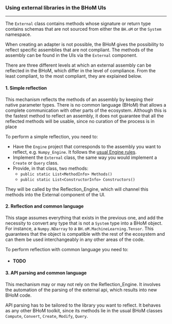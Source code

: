 ### Using external libraries in the BHoM UIs
---

The `External` class contains methods whose signature or return type contains schemas that are not sourced from either the `BH.oM` or the `System` namespace.

When creating an adapter is not possible, the BHoM gives the possibility to reflect specific assemblies that are not compliant.
The methods of the assembly can be found in the UIs via the `External` component.

There are three different levels at which an external assembly can be reflected in the BHoM, which differ in the level of compliance. From the least compliant, to the most compliant, they are explained below.

#### 1. Simple reflection
This mechanism reflects the methods of an assembly by keeping their native parameter types.
There is no common language (BHoM) that allows a complete communication with other parts of the ecosystem.
Although this is the fastest method to reflect an assembly, it does not guarantee that all the reflected methods will be usable, since no curation of the process is in place

To perform a simple reflection, you need to:
- Have the `Engine` project that corresponds to the assembly you want to reflect, e.g. `Numpy_Engine`. It follows the [usual Engine rules](//BHoM_Engine).
- Implement the `External` class, the same way you would implement a `Create` or `Query` class.
- Provide, in that class, two methods:
  - `public static List<MethodInfo> Methods()`
  - `public static List<ConstructorInfo> Constructors()`

They will be called by the Reflection_Engine, which will channel this methods into the External component of the UI.


#### 2. Reflection and common language
This stage assumes everything that exists in the previous one, and add the necessity to convert any type that is not a `System` type into a BHoM object. For instance, a `Numpy.NDarray` to a `BH.oM.MachineLearning.Tensor`. This guarantees that the object is compatible with the rest of the ecosystem and can them be used interchangeably in any other areas of the code.

To perform reflection with common language you need to:
- #### TODO


#### 3. API parsing and common language
This mechanism may or may not rely on the Reflection_Engine. It involves the automation of the parsing of the external api, which results into new BHoM code.

API parsing has to be tailored to the library you want to reflect.
It behaves as any other BHoM toolkit, since its methods lie in the usual BHoM classes `Compute`, `Convert`, `Create`, `Modify`, `Query`.